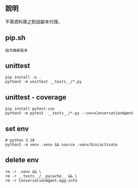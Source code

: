 ## 說明
不需資料庫之對話腳本代理。


## pip.sh

```
指令推新版本
```

## unittest

```
pip install -e .
python3 -m unittest __tests__/*.py
```

## unittest - coverage
```
pip install pytest-cov
python3 -m pytest  __tests__/*.py --cov=ConversationAgent
```

## set env
```
# python 3.10
python3 -m venv .venv && source .venv/bin/activate
```

## delete env
```
rm -r .venv && \
rm -r __tests__/__pycache__ && \
rm -r ConversationAgent.egg-info
```